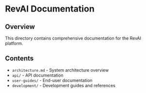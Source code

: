 # RevAI Documentation

## Overview

This directory contains comprehensive documentation for the RevAI platform.

## Contents

- `architecture.md` - System architecture overview
- `api/` - API documentation
- `user-guides/` - End-user documentation
- `development/` - Development guides and references
